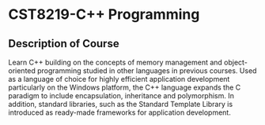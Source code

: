 # CST8219-C++ Programming

## Description of Course
Learn C++ building on the concepts of memory management and object-oriented programming studied in other
languages in previous courses. Used as a language of choice for highly efficient application development particularly
on the Windows platform, the C++ language expands the C paradigm to include encapsulation, inheritance and
polymorphism. In addition, standard libraries, such as the Standard Template Library is introduced as ready-made
frameworks for application development.
